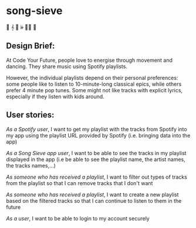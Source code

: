 # song-sieve

🎵 𝄞 🎸 𝄫 🎷🎶 🎻

## Design Brief:

At Code Your Future, people love to energise through movement and dancing. They share music using Spotify playlists.

However, the individual playlists depend on their personal preferences: some people like to listen to 10-minute-long classical epics, while others prefer 4 minute pop tunes. Some might not like tracks with explicit lyrics, especially if they listen with kids around.

## User stories:

_As a Spotify user_, I want to get my playlist with the tracks from Spotify into my app using the playlist URL provided by Spotify (i.e. bringing data into the app)

_As a Song Sieve app user_, I want to be able to see the tracks in my playlist displayed in the app (i.e be able to see the playlist name, the artist names, the tracks names,...)

_As someone who has received a playlist_, I want to filter out types of tracks from the playlist so that I can remove tracks that I don't want

_As someone who has received a playlist_, I want to create a new playlist based on the filtered tracks so that I can continue to listen to them in the future

_As a user_, I want to be able to login to my account securely
